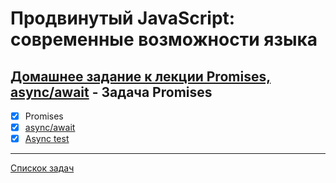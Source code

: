 # Продвинутый JavaScript: современные возможности языка
## [Домашнее задание к лекции Promises, async/await](https://github.com/TomSG03/ajs-homeworks/tree/master/async) - Задача Promises
- [x] Promises
- [x] [async/await](https://github.com/TomSG03/ajs-homeworks-async-async_await)
- [x] [Async test](https://github.com/TomSG03/ajs-async-testing)

---
[Спискок задач](https://github.com/TomSG03/ajs-homeworks-list)
